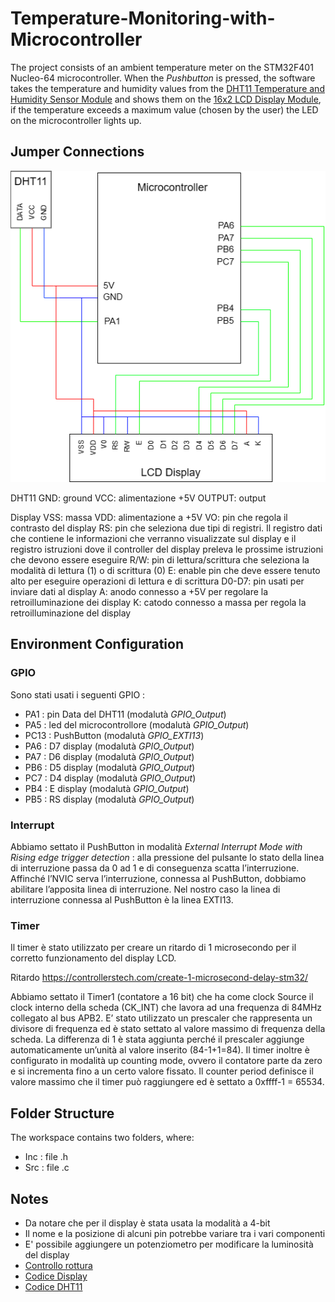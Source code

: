 # Temperature-Monitoring-with-Microcontroller
The project consists of an ambient temperature meter on the STM32F401 Nucleo-64 microcontroller. When the *Pushbutton* is pressed, the software takes the temperature and humidity values from the [DHT11 Temperature and Humidity Sensor Module](https://components101.com/sensors/dht11-temperature-sensor) and shows them on the [16x2 LCD Display Module](https://circuitdigest.com/article/16x2-lcd-display-module-pinout-datasheet), if the temperature exceeds a maximum value (chosen by the user) the LED on the microcontroller lights up.

## Jumper Connections 
![Links](/Jumper_Connections.png)

DHT11
GND: ground
VCC: alimentazione +5V
OUTPUT: output

Display
VSS: massa
VDD: alimentazione a +5V
VO: pin che regola il contrasto del display
RS: pin che seleziona due tipi di registri. Il registro dati che contiene le informazioni che verranno visualizzate sul display e il registro istruzioni dove il controller del display preleva le prossime istruzioni che devono essere eseguire
R/W: pin di lettura/scrittura che seleziona la modalità di lettura (1) o di scrittura (0)
E: enable pin che deve essere tenuto alto per eseguire operazioni di lettura e di scrittura
D0-D7: pin usati per inviare dati al display
A:  anodo connesso a +5V per regolare la retroilluminazione dei display
K:  catodo connesso a massa per regola la retroilluminazione del display



## Environment Configuration
### GPIO
Sono stati usati i seguenti GPIO : 
* PA1 : pin Data del DHT11 (modalutà *GPIO_Output*)
* PA5 : led del microcontrollore (modalutà *GPIO_Output*)
* PC13 : PushButton (modalutà *GPIO_EXTI13*)
* PA6 : D7 display (modalutà *GPIO_Output*)
* PA7 : D6 display (modalutà *GPIO_Output*)
* PB6 : D5 display (modalutà *GPIO_Output*)
* PC7 : D4 display (modalutà *GPIO_Output*)
* PB4 : E display (modalutà *GPIO_Output*)
* PB5 : RS display (modalutà *GPIO_Output*)

### Interrupt
Abbiamo settato il PushButton in modalità *External Interrupt Mode with Rising edge trigger detection* : alla pressione del pulsante lo stato della linea di interruzione passa da 0 ad 1 e di conseguenza scatta l’interruzione.
Affinché l’NVIC serva l’interruzione, connessa al PushButton, dobbiamo abilitare l’apposita linea di interruzione. Nel nostro caso la linea di interruzione connessa al PushButton è la linea EXTI13.

### Timer
Il timer è stato utilizzato per creare un ritardo di 1 microsecondo per il corretto funzionamento del display LCD.

Ritardo https://controllerstech.com/create-1-microsecond-delay-stm32/

Abbiamo settato il Timer1 (contatore a 16 bit) che ha come clock Source il clock interno della scheda (CK_INT) che lavora ad una frequenza di 84MHz collegato al bus APB2.
E’ stato utilizzato un prescaler che rappresenta un divisore di frequenza ed è stato settato al valore massimo di frequenza della scheda. La differenza di 1 è stata aggiunta perché il prescaler aggiunge automaticamente un’unità al valore inserito (84-1+1=84).
Il timer inoltre è configurato in modalità up counting mode, ovvero il contatore parte da zero e si incrementa fino a un certo valore fissato.
Il counter period definisce il valore massimo che il timer può raggiungere ed è settato a 0xffff-1 = 65534.


## Folder Structure
The workspace contains two folders, where:
* Inc : file .h
* Src : file .c

## Notes
* Da notare che per il display è stata usata la modalità a 4-bit
* Il nome e la posizione di alcuni pin potrebbe variare tra i vari componenti
* E' possibile aggiungere un potenziometro per modificare la luminosità del display
* [Controllo rottura](https://piratelearner.com/en/bookmarks/how-to-check-whether-16x2-lcd-working-or-not/16/)
* [Codice Display](https://controllerstech.com/interface-lcd-16x2-with-stm32-without-i2c/)
* [Codice DHT11](https://www.youtube.com/watch?v=09C1dyXvSbg&t=687s)


